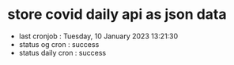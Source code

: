 # store covid daily api as json data

- last cronjob : Tuesday, 10 January 2023 13:21:30
- status og cron : success
- status daily cron : success
      
      